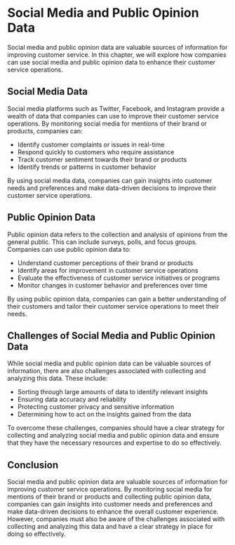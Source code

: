 Social Media and Public Opinion Data
================================================================================================

Social media and public opinion data are valuable sources of information for improving customer service. In this chapter, we will explore how companies can use social media and public opinion data to enhance their customer service operations.

Social Media Data
-----------------

Social media platforms such as Twitter, Facebook, and Instagram provide a wealth of data that companies can use to improve their customer service operations. By monitoring social media for mentions of their brand or products, companies can:

* Identify customer complaints or issues in real-time
* Respond quickly to customers who require assistance
* Track customer sentiment towards their brand or products
* Identify trends or patterns in customer behavior

By using social media data, companies can gain insights into customer needs and preferences and make data-driven decisions to improve their customer service operations.

Public Opinion Data
-------------------

Public opinion data refers to the collection and analysis of opinions from the general public. This can include surveys, polls, and focus groups. Companies can use public opinion data to:

* Understand customer perceptions of their brand or products
* Identify areas for improvement in customer service operations
* Evaluate the effectiveness of customer service initiatives or programs
* Monitor changes in customer behavior and preferences over time

By using public opinion data, companies can gain a better understanding of their customers and tailor their customer service operations to meet their needs.

Challenges of Social Media and Public Opinion Data
--------------------------------------------------

While social media and public opinion data can be valuable sources of information, there are also challenges associated with collecting and analyzing this data. These include:

* Sorting through large amounts of data to identify relevant insights
* Ensuring data accuracy and reliability
* Protecting customer privacy and sensitive information
* Determining how to act on the insights gained from the data

To overcome these challenges, companies should have a clear strategy for collecting and analyzing social media and public opinion data and ensure that they have the necessary resources and expertise to do so effectively.

Conclusion
----------

Social media and public opinion data are valuable sources of information for improving customer service operations. By monitoring social media for mentions of their brand or products and collecting public opinion data, companies can gain insights into customer needs and preferences and make data-driven decisions to enhance the overall customer experience. However, companies must also be aware of the challenges associated with collecting and analyzing this data and have a clear strategy in place for doing so effectively.
